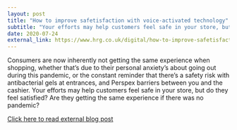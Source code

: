 ```yaml
---
layout: post
title: "How to improve safetisfaction with voice-activated technology"
subtitle: "Your efforts may help customers feel safe in your store, but do they feel satisfied? Are they getting the same experience if there was no pandemic? We discuss ways in which you can help your customers feel safe AND satisfied."
date: 2020-07-24
external_link: https://www.hrg.co.uk/digital/how-to-improve-safetisfaction-with-voice-activated-technology/
---
```


Consumers are now inherently not getting the same experience when shopping, whether that’s due to their personal anxiety’s about going out during this pandemic, or the constant reminder that there’s a safety risk with antibacterial gels at entrances, and Perspex barriers between you and the cashier. Your efforts may help customers feel safe in your store, but do they feel satisfied? Are they getting the same experience if there was no pandemic?

<a href="https://www.hrg.co.uk/digital/how-to-improve-safetisfaction-with-voice-activated-technology/" target="_blank">Click here to read external blog post<span class="external_link"></span></a> 